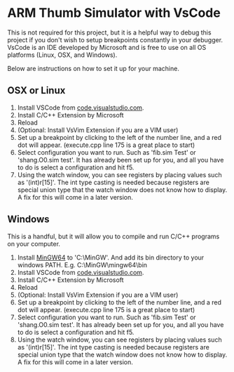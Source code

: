 # ARM Thumb Simulator with VsCode

This is not required for this project, but it is a helpful way to debug this project if you don't wish to setup breakpoints constantly in your debugger.
VsCode is an IDE developed by Microsoft and is free to use on all OS platforms (Linux, OSX, and Windows).

Below are instructions on how to set it up for your machine.

## OSX or Linux

1. Install VSCode from [code.visualstudio.com](https://code.visualstudio.com).
2. Install C/C++ Extension by Microsoft
3. Reload
4. (Optional: Install VsVim Extension if you are a VIM user)
5. Set up a breakpoint by clicking to the left of the number line, and a red dot will appear. (execute.cpp line 175 is a great place to start)
6. Select configuration you want to run. Such as 'fib.sim Test' or 'shang.O0.sim test'. It has already been set up for you, and all you have to do is select a configuration and hit f5.
7. Using the watch window, you can see registers by placing values such as '(int)r[15]'. The int type casting is needed because registers are special union type that the watch window does not know how to display. A fix for this will come in a later version.

## Windows
This is a handful, but it will allow you to compile and run C/C++ programs on your computer.

1. Install [MinGW64](https://mingw-w64.org) to 'C:\MinGW'. And add its bin directory to your windows PATH. E.g. C:\MinGW\mingw64\bin
2. Install VSCode from [code.visualstudio.com](https://code.visualstudio.com).
3. Install C/C++ Extension by Microsoft
4. Reload
5. (Optional: Install VsVim Extension if you are a VIM user)
6. Set up a breakpoint by clicking to the left of the number line, and a red dot will appear. (execute.cpp line 175 is a great place to start)
7. Select configuration you want to run. Such as 'fib.sim Test' or 'shang.O0.sim test'. It has already been set up for you, and all you have to do is select a configuration and hit f5.
8. Using the watch window, you can see registers by placing values such as '(int)r[15]'. The int type casting is needed because registers are special union type that the watch window does not know how to display. A fix for this will come in a later version.
